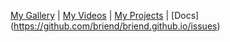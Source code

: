 [My Gallery](https://www.flickr.com/photos/briend/) | [My Videos](https://www.youtube.com/user/briendieterle) | [My Projects](https://github.com/briend) | [Docs] (https://github.com/briend/briend.github.io/issues)
